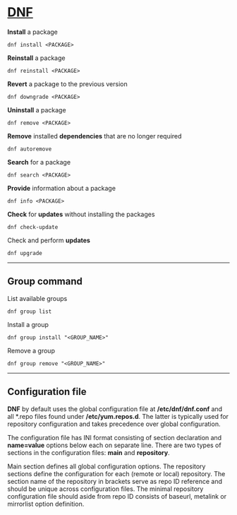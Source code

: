# [DNF](https://dnf.readthedocs.io/en/latest)

__Install__ a package
```
dnf install <PACKAGE>
```

__Reinstall__ a package
```
dnf reinstall <PACKAGE>
```

__Revert__ a package to the previous version
```
dnf downgrade <PACKAGE>
```

__Uninstall__ a package
```
dnf remove <PACKAGE>
```

__Remove__ installed __dependencies__ that are no longer required
```
dnf autoremove
```

__Search__ for a package
```
dnf search <PACKAGE>
```

__Provide__ information about a package
```
dnf info <PACKAGE>
```

__Check__ for __updates__ without installing the packages
```
dnf check-update
```

Check and perform __updates__
```
dnf upgrade
```
---
## Group command

List available groups
```
dnf group list
```

Install a group
```
dnf group install "<GROUP_NAME>"
```

Remove a group
```
dnf group remove "<GROUP_NAME>"
```
---
## Configuration file
__DNF__ by default uses the global configuration file at __/etc/dnf/dnf.conf__ and all *.repo files found under __/etc/yum.repos.d__. The latter is typically used for repository configuration and takes precedence over global configuration.

The configuration file has INI format consisting of section declaration and __name=value__ options below each on separate line. There are two types of sections in the configuration files: __main__ and __repository__.

Main section defines all global configuration options. The repository sections define the configuration for each (remote or local) repository. The section name of the repository in brackets serve as repo ID reference and should be unique across configuration files. The minimal repository configuration file should aside from repo ID consists of baseurl, metalink or mirrorlist option definition.
